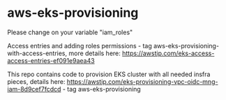 # aws-eks-provisioning

Please change <your-account-id-here> on your variable "iam_roles" 

Access entries and adding roles permissions - tag aws-eks-provisioning-with-access-entries, more details here: https://awstip.com/eks-access-access-entries-ef091e9aea43

This repo contains code to provision EKS cluster with all needed insfra pieces, details here: https://awstip.com/eks-provisioning-vpc-oidc-mng-iam-8d9cef7fcdcd - tag aws-eks-provisioning